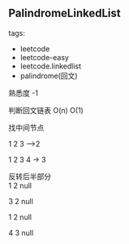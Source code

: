 ## PalindromeLinkedList

tags: 
- leetcode 
- leetcode-easy
- leetcode.linkedlist
- palindrome(回文)

熟悉度 -1

判断回文链表 O(n) O(1)


找中间节点 
 
 1 2 3  —>2 
 
 1 2 3 4  -> 3 

反转后半部分   
  1 2 null
  
  3 2 null
  
  
  1 2 null
  
  4 3 null